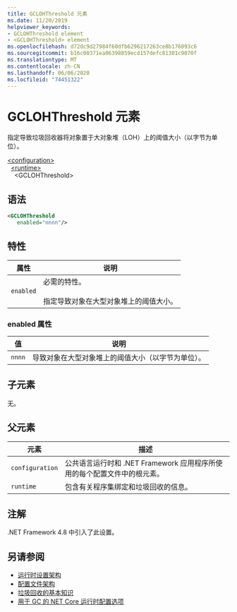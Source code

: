 ```yaml
---
title: GCLOHThreshold 元素
ms.date: 11/20/2019
helpviewer_keywords:
- GCLOHThreshold element
- <GCLOHThreshold> element
ms.openlocfilehash: d72dc9d27984f60dfb6296217263ce8b176093c6
ms.sourcegitcommit: b16c00371ea06398859ecd157defc81301c9070f
ms.translationtype: MT
ms.contentlocale: zh-CN
ms.lasthandoff: 06/06/2020
ms.locfileid: "74451322"
---
```

# <a name="gclohthreshold-element"></a>GCLOHThreshold 元素

指定导致垃圾回收器将对象置于大对象堆（LOH）上的阈值大小（以字节为单位）。

[\<configuration>](../configuration-element.md)\
&nbsp;&nbsp;[\<runtime>](runtime-element.md)\
&nbsp;&nbsp;&nbsp;&nbsp;\<GCLOHThreshold>

## <a name="syntax"></a>语法

```xml
<GCLOHThreshold
   enabled="nnnn"/>
```

## <a name="attributes"></a>特性

|属性|说明|
|---------------|-----------------|
|`enabled`|必需的特性。<br /><br />指定导致对象在大型对象堆上的阈值大小。|

### <a name="enabled-attribute"></a>enabled 属性

|值|说明|
|-----------|-----------------|
|`nnnn`|导致对象在大型对象堆上的阈值大小（以字节为单位）。|

## <a name="child-elements"></a>子元素

无。

## <a name="parent-elements"></a>父元素

|元素|描述|
|-------------|-----------------|
|`configuration`|公共语言运行时和 .NET Framework 应用程序所使用的每个配置文件中的根元素。|
|`runtime`|包含有关程序集绑定和垃圾回收的信息。|

## <a name="remarks"></a>注解

.NET Framework 4.8 中引入了此设置。

## <a name="see-also"></a>另请参阅

- [运行时设置架构](index.md)
- [配置文件架构](../index.md)
- [垃圾回收的基本知识](../../../../standard/garbage-collection/fundamentals.md)
- [用于 GC 的 NET Core 运行时配置选项](../../../../core/run-time-config/garbage-collector.md)
